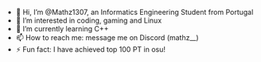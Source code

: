 - 👋 Hi, I’m @Mathz1307, an Informatics Engineering Student from Portugal
- 👀 I’m interested in coding, gaming and Linux
- 🌱 I’m currently learning C++
- 📫 How to reach me: message me on Discord (mathz__)
- ⚡ Fun fact: I have achieved top 100 PT in osu!

<!---
Mathz1307/Mathz1307 is a ✨ special ✨ repository because its `README.md` (this file) appears on your GitHub profile.
You can click the Preview link to take a look at your changes.
--->
